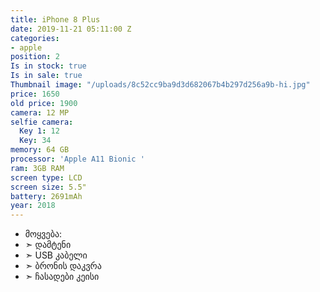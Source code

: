 ```yaml
---
title: iPhone 8 Plus
date: 2019-11-21 05:11:00 Z
categories:
- apple
position: 2
Is in stock: true
Is in sale: true
Thumbnail image: "/uploads/8c52cc9ba9d3d682067b4b297d256a9b-hi.jpg"
price: 1650
old price: 1900
camera: 12 MP
selfie camera:
  Key 1: 12
  Key: 34
memory: 64 GB
processor: 'Apple A11 Bionic '
ram: 3GB RAM
screen type: LCD
screen size: 5.5"
battery: 2691mAh
year: 2018
---
```


* მოყვება: 
* ➣ დამტენი
* ➣ USB კაბელი
* ➣ ბრონის დაკვრა
* ➣ ჩასადები კეისი
